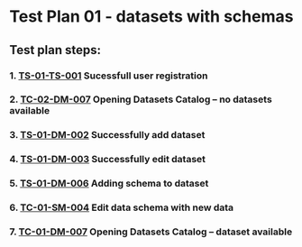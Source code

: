 # Test Plan 01 - datasets with schemas
## Test plan steps:

### 1. [TS-01-TS-001](/tests/TS-06_Authentication/TS-TS-001.md) Sucessfull user registration
### 2. [TC-02-DM-007](/tests/TS-01_Metadata_managment/TS-DM-007.md) Opening Datasets Catalog – no datasets available
### 3. [TS-01-DM-002](/tests/TS-01_Metadata_managment/TS-DM-002.md) Successfully add dataset
### 4. [TS-01-DM-003](/tests/TS-01_Metadata_managment/TS-DM-003.md) Successfully edit dataset
### 5. [TS-01-DM-006](/tests/TS-01_Metadata_managment/TS-DM-006.md) Adding schema to dataset
### 6. [TC-01-SM-004](/tests/TS-02_Schema_managment/TS-SM-004.md) Edit data schema with new data
### 7. [TC-01-DM-007](/tests/TS-01_Metadata_managment/TS-DM-007.md) Opening Datasets Catalog – dataset available